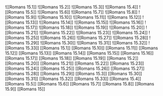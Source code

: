 ![[Romans 15.1]]
![[Romans 15.2]]
![[Romans 15.3]]
![[Romans 15.4]]
![[Romans 15.5]]
![[Romans 15.6]]
![[Romans 15.7]]
![[Romans 15.8]]
![[Romans 15.9]]
![[Romans 15.10]]
![[Romans 15.11]]
![[Romans 15.12]]
![[Romans 15.13]]
![[Romans 15.14]]
![[Romans 15.15]]
![[Romans 15.16]]
![[Romans 15.17]]
![[Romans 15.18]]
![[Romans 15.19]]
![[Romans 15.20]]
![[Romans 15.21]]
![[Romans 15.22]]
![[Romans 15.23]]
![[Romans 15.24]]
![[Romans 15.25]]
![[Romans 15.26]]
![[Romans 15.27]]
![[Romans 15.28]]
![[Romans 15.29]]
![[Romans 15.30]]
![[Romans 15.31]]
![[Romans 15.32]]
![[Romans 15.33]]
[[Romans 15.1]]
[[Romans 15.10]]
[[Romans 15.11]]
[[Romans 15.12]]
[[Romans 15.13]]
[[Romans 15.14]]
[[Romans 15.15]]
[[Romans 15.16]]
[[Romans 15.17]]
[[Romans 15.18]]
[[Romans 15.19]]
[[Romans 15.2]]
[[Romans 15.20]]
[[Romans 15.21]]
[[Romans 15.22]]
[[Romans 15.23]]
[[Romans 15.24]]
[[Romans 15.25]]
[[Romans 15.26]]
[[Romans 15.27]]
[[Romans 15.28]]
[[Romans 15.29]]
[[Romans 15.3]]
[[Romans 15.30]]
[[Romans 15.31]]
[[Romans 15.32]]
[[Romans 15.33]]
[[Romans 15.4]]
[[Romans 15.5]]
[[Romans 15.6]]
[[Romans 15.7]]
[[Romans 15.8]]
[[Romans 15.9]]
[[Romans 15]]
